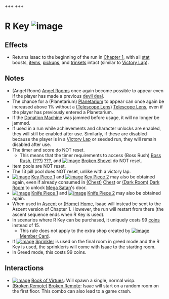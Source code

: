 +++
+++

 # R Key ![image](/image/R_Key.png) 

Effects
---------


* Returns Isaac to the beginning of the run in [Chapter 1](/wiki/Chapter_1 "Chapter 1"), with all [stat](/wiki/Attributes "Attributes") boosts, [items](/wiki/Items "Items"), [pickups](/wiki/Pickups "Pickups"), and [trinkets](/wiki/Trinkets "Trinkets") intact (similar to [Victory Lap](/wiki/Victory_Lap "Victory Lap")).


Notes
-------


* (Angel Room) [Angel Rooms](/wiki/Angel_Room "Angel Room") once again become possible to appear even if the player has made a previous [devil deal](/wiki/Devil_Room "Devil Room").
* The chance for a (Planetarium) [Planetarium](/wiki/Planetarium "Planetarium") to appear can once again be increased above 1% without a [(Telescope Lens)](/wiki/Telescope_Lens "Telescope Lens") [Telescope Lens](/wiki/Telescope_Lens "Telescope Lens"), even if the player has previously entered a Planetarium.
* If the [Donation Machine](/wiki/Donation_Machine "Donation Machine") was jammed before usage, it will no longer be jammed.
* If used in a run while achievements and character unlocks are enabled, they will still be enabled after use. Similarly, if these are disabled because the player is in a [Victory Lap](/wiki/Victory_Lap "Victory Lap") or seeded run, they will remain disabled after use.
* The timer and score do NOT reset.
	+ This means that the timer requirements to access (Boss Rush) [Boss Rush](/wiki/Boss_Rush "Boss Rush"), [(???)](/wiki/%3F%3F%3F_(Floor) "???") [???](/wiki/%3F%3F%3F_(Floor) "??? (Floor)"), and [![image](/image/Broken_Shovel.png)](/wiki/Broken_Shovel "Broken Shovel") [Broken Shovel](/wiki/Broken_Shovel "Broken Shovel") do NOT reset.
* Item pools are NOT reset.
* The 13 pill pool does NOT reset, unlike with a victory lap.
* [![image](/image/Key_Piece_1.png)](/wiki/Key_Piece_1 "Key Piece 1") [Key Piece 1](/wiki/Key_Piece_1 "Key Piece 1") and [![image](/image/Key_Piece_2.png)](/wiki/Key_Piece_2 "Key Piece 2") [Key Piece 2](/wiki/Key_Piece_2 "Key Piece 2") may also be obtained again, even if already consumed in [(Chest)](/wiki/Chest_(Floor) "Chest") [Chest](/wiki/Chest_(Floor) "Chest (Floor)") or [(Dark Room)](/wiki/Dark_Room "Dark Room") [Dark Room](/wiki/Dark_Room "Dark Room") to unlock [Mega Satan](/wiki/Mega_Satan "Mega Satan")'s door.
* [![image](/image/Knife_Piece_1.png)](/wiki/Knife_Piece_1 "Knife Piece 1") [Knife Piece 1](/wiki/Knife_Piece_1 "Knife Piece 1") and [![image](/image/Knife_Piece_2.png)](/wiki/Knife_Piece_2 "Knife Piece 2") [Knife Piece 2](/wiki/Knife_Piece_2 "Knife Piece 2") may also be obtained again.
* When used in [Ascent](/wiki/Ascent "Ascent") or [(Home)](/wiki/Home "Home") [Home](/wiki/Home "Home"), Isaac will instead be sent to the Ascent version of Chapter 1. However, the run will restart from there (the ascent sequence ends when R Key is used).
* In scenarios where R Key can be purchased, it uniquely costs 99 [coins](/wiki/Coins "Coins") instead of 15.
	+ This rule does not apply to the extra shop created by [![image](/image/Member_Card.png)](/wiki/Member_Card "Member Card") [Member Card](/wiki/Member_Card "Member Card").
* If [![image](/image/Sprinkler.png)](/wiki/Sprinkler "Sprinkler") [Sprinkler](/wiki/Sprinkler "Sprinkler") is used on the final room in greed mode and the R Key is used, the sprinkler/s will come with Isaac to the starting room.
* In Greed mode, this costs 99 coins.


Interactions
--------------


* [![image](/image/Book_of_Virtues.png)](/wiki/Book_of_Virtues "Book of Virtues") [Book of Virtues](/wiki/Book_of_Virtues "Book of Virtues"): Will spawn a single, normal wisp.
* [(Broken Remote)](/wiki/Broken_Remote "Broken Remote") [Broken Remote](/wiki/Broken_Remote "Broken Remote"): Isaac will start on a random room on the first floor. This combo can also lead to a game crash.


